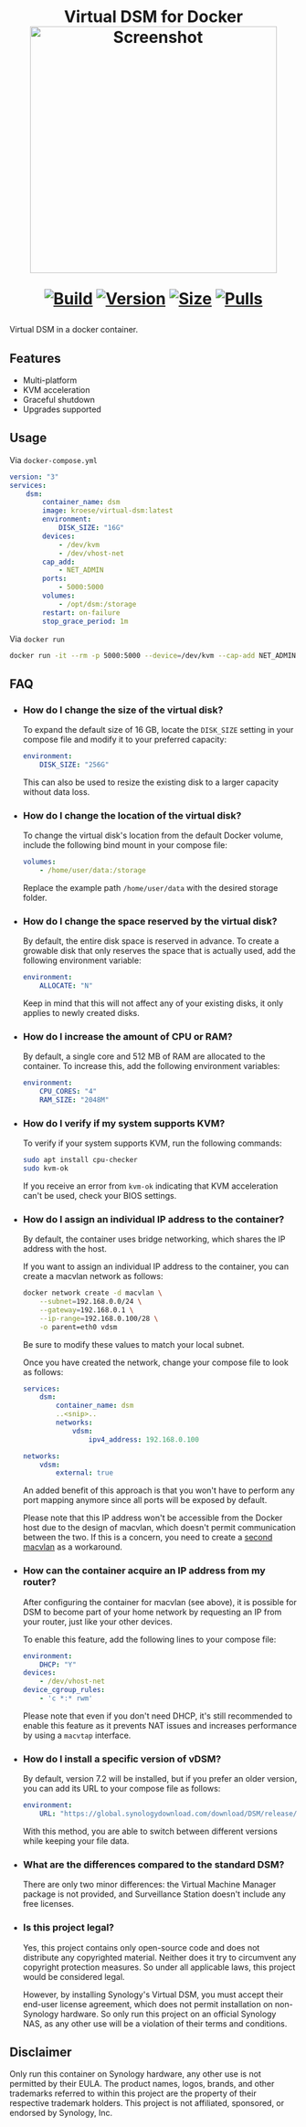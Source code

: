 <h1 align="center">Virtual DSM for Docker<br />
<div align="center">
<img src="https://github.com/kroese/virtual-dsm/raw/master/.github/screen.jpg" title="Screenshot" style="max-width:100%;" width="432" />
</div>
<div align="center">

[![Build]][build_url]
[![Version]][tag_url]
[![Size]][tag_url]
[![Pulls]][hub_url]

</div></h1>
Virtual DSM in a docker container.

## Features

 - Multi-platform
 - KVM acceleration
 - Graceful shutdown
 - Upgrades supported

## Usage

Via `docker-compose.yml`

```yaml
version: "3"
services:
    dsm:
        container_name: dsm
        image: kroese/virtual-dsm:latest
        environment:
            DISK_SIZE: "16G"
        devices:
            - /dev/kvm
            - /dev/vhost-net
        cap_add:
            - NET_ADMIN                       
        ports:
            - 5000:5000
        volumes:
            - /opt/dsm:/storage
        restart: on-failure
        stop_grace_period: 1m
```

Via `docker run`

```bash
docker run -it --rm -p 5000:5000 --device=/dev/kvm --cap-add NET_ADMIN --stop-timeout 60 kroese/virtual-dsm:latest
```

## FAQ

  * ### How do I change the size of the virtual disk?

    To expand the default size of 16 GB, locate the `DISK_SIZE` setting in your compose file and modify it to your preferred capacity:

    ```yaml
    environment:
        DISK_SIZE: "256G"
    ```
    
    This can also be used to resize the existing disk to a larger capacity without data loss. 

  * ### How do I change the location of the virtual disk?

    To change the virtual disk's location from the default Docker volume, include the following bind mount in your compose file:

    ```yaml
    volumes:
        - /home/user/data:/storage
    ```

    Replace the example path `/home/user/data` with the desired storage folder.

  * ### How do I change the space reserved by the virtual disk? 

    By default, the entire disk space is reserved in advance. To create a growable disk that only reserves the space that is actually used, add the following environment variable:

    ```yaml
    environment:
        ALLOCATE: "N"
    ```

    Keep in mind that this will not affect any of your existing disks, it only applies to newly created disks.

  * ### How do I increase the amount of CPU or RAM?

    By default, a single core and 512 MB of RAM are allocated to the container. To increase this, add the following environment variables:

    ```yaml
    environment:
        CPU_CORES: "4"
        RAM_SIZE: "2048M"
    ```

  * ### How do I verify if my system supports KVM?

    To verify if your system supports KVM, run the following commands:

    ```bash
    sudo apt install cpu-checker
    sudo kvm-ok
    ```

    If you receive an error from `kvm-ok` indicating that KVM acceleration can't be used, check your BIOS settings.

  * ### How do I assign an individual IP address to the container?

    By default, the container uses bridge networking, which shares the IP address with the host. 

    If you want to assign an individual IP address to the container, you can create a macvlan network as follows:

    ```bash
    docker network create -d macvlan \
        --subnet=192.168.0.0/24 \
        --gateway=192.168.0.1 \
        --ip-range=192.168.0.100/28 \
        -o parent=eth0 vdsm
    ```
    
    Be sure to modify these values to match your local subnet. 

    Once you have created the network, change your compose file to look as follows:

    ```yaml
    services:
        dsm:
            container_name: dsm
            ..<snip>..
            networks:
                vdsm:             
                    ipv4_address: 192.168.0.100

    networks:
        vdsm:
            external: true
    ```
   
    An added benefit of this approach is that you won't have to perform any port mapping anymore since all ports will be exposed by default.

    Please note that this IP address won't be accessible from the Docker host due to the design of macvlan, which doesn't permit communication between the two. If this is a concern, you need to create a [second macvlan](https://blog.oddbit.com/post/2018-03-12-using-docker-macvlan-networks/#host-access) as a workaround.

  * ### How can the container acquire an IP address from my router?

    After configuring the container for macvlan (see above), it is possible for DSM to become part of your home network by requesting an IP from your router, just like your other devices.

    To enable this feature, add the following lines to your compose file:

    ```yaml
    environment:
        DHCP: "Y"
    devices:
        - /dev/vhost-net
    device_cgroup_rules:
        - 'c *:* rwm'
    ```

    Please note that even if you don't need DHCP, it's still recommended to enable this feature as it prevents NAT issues and increases performance by using a `macvtap` interface.

  * ### How do I install a specific version of vDSM?

    By default, version 7.2 will be installed, but if you prefer an older version, you can add its URL to your compose file as follows:

    ```yaml
    environment:
        URL: "https://global.synologydownload.com/download/DSM/release/7.0.1/42218/DSM_VirtualDSM_42218.pat"
    ```

    With this method, you are able to switch between different versions while keeping your file data.

  * ### What are the differences compared to the standard DSM?

    There are only two minor differences: the Virtual Machine Manager package is not provided, and Surveillance Station doesn't include any free licenses.
    
  * ### Is this project legal?

    Yes, this project contains only open-source code and does not distribute any copyrighted material. Neither does it try to circumvent any copyright protection measures. So under all applicable laws, this project would be considered legal. 
    
    However, by installing Synology's Virtual DSM, you must accept their end-user license agreement, which does not permit installation on non-Synology hardware. So only run this project on an official Synology NAS, as any other use will be a violation of their terms and conditions.

## Disclaimer

Only run this container on Synology hardware, any other use is not permitted by their EULA. The product names, logos, brands, and other trademarks referred to within this project are the property of their respective trademark holders. This project is not affiliated, sponsored, or endorsed by Synology, Inc.

[build_url]: https://github.com/kroese/virtual-dsm/
[hub_url]: https://hub.docker.com/r/kroese/virtual-dsm
[tag_url]: https://hub.docker.com/r/kroese/virtual-dsm/tags

[Build]: https://github.com/kroese/virtual-dsm/actions/workflows/build.yml/badge.svg
[Size]: https://img.shields.io/docker/image-size/kroese/virtual-dsm/latest?color=066da5&label=size
[Pulls]: https://img.shields.io/docker/pulls/kroese/virtual-dsm.svg?style=flat&label=pulls&logo=docker
[Version]: https://img.shields.io/docker/v/kroese/virtual-dsm?arch=amd64&sort=date&color=066da5

